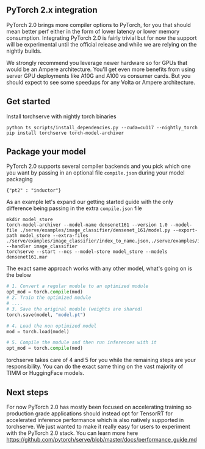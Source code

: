 ## PyTorch 2.x integration

PyTorch 2.0 brings more compiler options to PyTorch, for you that should mean better perf either in the form of lower latency or lower memory consumption. Integrating PyTorch 2.0 is fairly trivial but for now the support will be experimental until the official release and while we are relying on the nightly builds.

We strongly recommend you leverage newer hardware so for GPUs that would be an Ampere architecture. You'll get even more benefits from using server GPU deployments like A10G and A100 vs consumer cards. But you should expect to see some speedups for any Volta or Ampere architecture.

## Get started

Install torchserve with nightly torch binaries

```
python ts_scripts/install_dependencies.py --cuda=cu117 --nightly_torch
pip install torchserve torch-model-archiver
```

## Package your model

PyTorch 2.0 supports several compiler backends and you pick which one you want by passing in an optional file `compile.json` during your model packaging

`{"pt2" : "inductor"}`

As an example let's expand our getting started guide with the only difference being passing in the extra `compile.json` file

```
mkdir model_store
torch-model-archiver --model-name densenet161 --version 1.0 --model-file ./serve/examples/image_classifier/densenet_161/model.py --export-path model_store --extra-files ./serve/examples/image_classifier/index_to_name.json,./serve/examples/image_classifier/compile.json --handler image_classifier
torchserve --start --ncs --model-store model_store --models densenet161.mar
```

The exact same approach works with any other model, what's going on is the below

```python
# 1. Convert a regular module to an optimized module
opt_mod = torch.compile(mod)
# 2. Train the optimized module
# ....
# 3. Save the original module (weights are shared)
torch.save(model, "model.pt")  

# 4. Load the non optimized model
mod = torch.load(model)

# 5. Compile the module and then run inferences with it
opt_mod = torch.compile(mod)
```

torchserve takes care of 4 and 5 for you while the remaining steps are your responsibility. You can do the exact same thing on the vast majority of TIMM or HuggingFace models.

## Next steps

For now PyTorch 2.0 has mostly been focused on accelerating training so production grade applications should instead opt for TensorRT for accelerated inference performance which is also natively supported in torchserve. We just wanted to make it really easy for users to experiment with the PyTorch 2.0 stack. You can learn more here https://github.com/pytorch/serve/blob/master/docs/performance_guide.md
